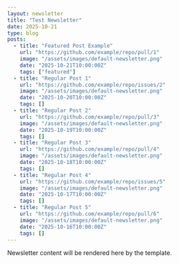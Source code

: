 ```yaml
---
layout: newsletter
title: "Test Newsletter"
date: 2025-10-21
type: blog
posts:
  - title: "Featured Post Example"
    url: "https://github.com/example/repo/pull/1"
    image: "/assets/images/default-newsletter.png"
    date: "2025-10-21T10:00:00Z"
    tags: ["featured"]
  - title: "Regular Post 1"
    url: "https://github.com/example/repo/issues/2"
    image: "/assets/images/default-newsletter.png"
    date: "2025-10-20T10:00:00Z"
    tags: []
  - title: "Regular Post 2"
    url: "https://github.com/example/repo/pull/3"
    image: "/assets/images/default-newsletter.png"
    date: "2025-10-19T10:00:00Z"
    tags: []
  - title: "Regular Post 3"
    url: "https://github.com/example/repo/pull/4"
    image: "/assets/images/default-newsletter.png"
    date: "2025-10-18T10:00:00Z"
    tags: []
  - title: "Regular Post 4"
    url: "https://github.com/example/repo/issues/5"
    image: "/assets/images/default-newsletter.png"
    date: "2025-10-17T10:00:00Z"
    tags: []
  - title: "Regular Post 5"
    url: "https://github.com/example/repo/pull/6"
    image: "/assets/images/default-newsletter.png"
    date: "2025-10-16T10:00:00Z"
    tags: []
---
```


Newsletter content will be rendered here by the template.
